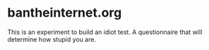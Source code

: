 # bantheinternet.org
This is an experiment to build an idiot test. A questionnaire that will determine how stupid you are.
